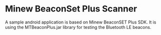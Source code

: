 # Minew BeaconSet Plus Scanner
A sample android application is based on Minew BeaconSET Plus SDK. It is using the MTBeaconPlus.jar library for testing the Bluetooth LE beacons.
